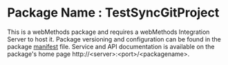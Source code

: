 # Package Name : TestSyncGitProject
This is a webMethods package and requires a webMethods Integration Server to host it. Package versioning and configuration can be found in the package [manifest](./TestSyncGitProject/manifest.v3) file. Service and API documentation is available on the package's home page http://&lt;server&gt;:&lt;port&gt;/&lt;packagename>.